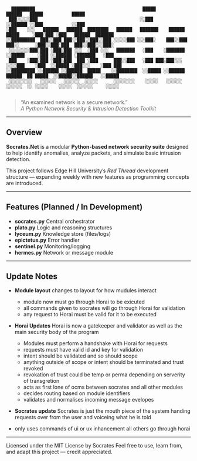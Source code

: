 ```
  █████████                                         █████                        ██████   █████           █████   
 ███░░░░░███                                       ░░███                        ░░██████ ░░███           ░░███    
░███    ░░░   ██████   ██████  ████████   ██████   ███████    ██████   █████     ░███░███ ░███   ██████  ███████  
░░█████████  ███░░███ ███░░███░░███░░███ ░░░░░███ ░░░███░    ███░░███ ███░░      ░███░░███░███  ███░░███░░░███░   
 ░░░░░░░░███░███ ░███░███ ░░░  ░███ ░░░   ███████   ░███    ░███████ ░░█████     ░███ ░░██████ ░███████   ░███    
 ███    ░███░███ ░███░███  ███ ░███      ███░░███   ░███ ███░███░░░   ░░░░███    ░███  ░░█████ ░███░░░    ░███ ███
░░█████████ ░░██████ ░░██████  █████    ░░████████  ░░█████ ░░██████  ██████  ██ █████  ░░█████░░██████   ░░█████ 
 ░░░░░░░░░   ░░░░░░   ░░░░░░  ░░░░░      ░░░░░░░░    ░░░░░   ░░░░░░  ░░░░░░  ░░ ░░░░░    ░░░░░  ░░░░░░     ░░░░░  
                                                                                                          
```

> “An examined network is a secure network.”  
_A Python Network Security & Intrusion Detection Toolkit_

---

## Overview
**Socrates.Net** is a modular **Python-based network security suite** designed to help identify anomalies, analyze packets, and simulate basic intrusion detection.  

This project follows Edge Hill University’s *Red Thread* development structure — expanding weekly with new features as programming concepts are introduced.

---

## Features (Planned / In Development)
- **socrates.py**         Central orchestrator
- **plato.py**            Logic and reasoning structures
- **lyceum.py**           Knowledge store (files/logs)
- **epictetus.py**        Error handler
- **sentinel.py**         Monitoring/logging
- **hermes.py**           Network or message module

---

## Update Notes
- **Module layout** changes to layout for how mudules interact
  - module now must go through Horai to be exicuted 
  - all commands given to socrates will go through Horai for validation
  - any request to Horai must be valid for it to be executed

- **Horai Updates** Horai is now a gatekeeper and validator as well as the main security body of the program
  - Modules must perform a handshake with Horai for requests
  - requests must have valid id and key for validation
  - intent should be validated and so should scope
  - anything outside of scope or intent should be terminated and trust revoked 
  - revokation of trust could be temp or perma depending on serverity of transgretion
  - acts as first lone of ocms between socrates and all other modules
  - decides routing based on module identifiers
  - validates and normalises incoming message evelopes
  

- **Socrates update** Socrates is just the mouth piece of the system handing requests over from the user and voiceing what he is told
 - only uses commands of ui or ux inhancement all others go through horai

---

Licensed under the MIT License by Socrates
Feel free to use, learn from, and adapt this project — credit appreciated.
